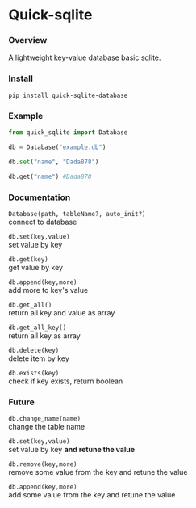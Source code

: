 # Quick-sqlite
### Overview
A lightweight key-value database basic sqlite.
### Install
```
pip install quick-sqlite-database
```
### Example
```py
from quick_sqlite import Database

db = Database("example.db")

db.set("name", "Dada878")

db.get("name") #Dada878
```
### Documentation
```Database(path, tableName?, auto_init?)```\
connect to database

```db.set(key,value)```\
set value by key

```db.get(key)```\
get value by key

```db.append(key,more)```\
add more to key's value

```db.get_all()```\
return all key and value as array

```db.get_all_key()```\
return all key as array

```db.delete(key)```\
delete item by key

```db.exists(key)```\
check if key exists, return boolean

### Future
```db.change_name(name)```\
change the table name

```db.set(key,value)```\
set value by key **and retune the value**

```db.remove(key,more)```\
remove some value from the key and retune the value

```db.append(key,more)```\
add some value from the key and retune the value

